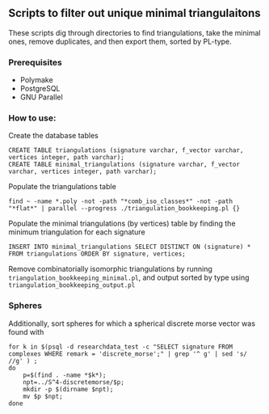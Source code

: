 ## Scripts to filter out unique minimal triangulaitons

These scripts dig through directories to find triangulations, take the
minimal ones, remove duplicates, and then export them, sorted by PL-type. 


### Prerequisites

- Polymake
- PostgreSQL
- GNU Parallel

### How to use:

Create the database tables

```
CREATE TABLE triangulations (signature varchar, f_vector varchar, vertices integer, path varchar);
CREATE TABLE minimal_triangulations (signature varchar, f_vector varchar, vertices integer, path varchar);
```

Populate the triangulations table

```
find ~ -name *.poly -not -path "*comb_iso_classes*" -not -path "*flat*" | parallel --progress ./triangulation_bookkeeping.pl {}
```

Populate the minimal triangulations (by vertices) table by finding the
minimum triangulation for each signature

```
INSERT INTO minimal_triangulations SELECT DISTINCT ON (signature) * FROM triangulations ORDER BY signature, vertices;
```

Remove combinatorially isomorphic triangulations by running `triangulation_bookkeeping_minimal.pl`, and output sorted by type using `triangulation_bookkeeping_output.pl`


### Spheres

Additionally, sort spheres for which a spherical discrete morse vector was found with

```
for k in $(psql -d researchdata_test -c "SELECT signature FROM complexes WHERE remark = 'discrete_morse';" | grep '^ g' | sed 's/ //g' ) ; 
do 
	p=$(find . -name *$k*); 
	npt=../S^4-discretemorse/$p; 
	mkdir -p $(dirname $npt); 
	mv $p $npt; 
done
```
